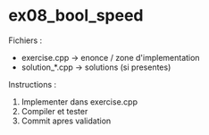 ﻿# ex08_bool_speed

Fichiers :
- exercise.cpp -> enonce / zone d'implementation
- solution_*.cpp -> solutions (si presentes)

Instructions :
1. Implementer dans exercise.cpp
2. Compiler et tester
3. Commit apres validation
